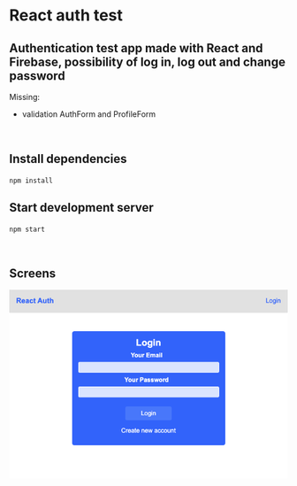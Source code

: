 # React auth test

## Authentication test app made with React and Firebase, possibility of log in, log out and change password

Missing:
-  validation AuthForm and ProfileForm

<br>

## Install dependencies

```
npm install
```

## Start development server

```
npm start
```

<br>

## Screens

<img src="./src/assets/images/auth-home.png" />
